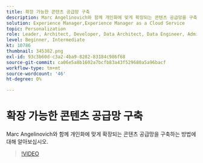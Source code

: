 ```yaml
---
title: 확장 가능한 콘텐츠 공급망 구축
description: Marc Angelinovich와 함께 개인화에 맞게 확장되는 콘텐츠 공급망을 구축하는 방법에 대해 알아보십시오.
solution: Experience Manager,Experience Manager as a Cloud Service
topic: Personalization
role: Leader, Architect, Developer, Data Architect, Data Engineer, Admin, User
level: Beginner, Intermediate
kt: 10786
thumbnail: 345382.png
exl-id: 93c3b60d-c3a2-4ba9-8282-83184c986f68
source-git-commit: ca06e5a8b1602a7bcfb83a43f529680a5a96bacf
workflow-type: tm+mt
source-wordcount: '46'
ht-degree: 0%

---
```


# 확장 가능한 콘텐츠 공급망 구축

Marc Angelinovich와 함께 개인화에 맞게 확장되는 콘텐츠 공급망을 구축하는 방법에 대해 알아보십시오.

>[!VIDEO](https://video.tv.adobe.com/v/345382/?quality=12&learn=on)

